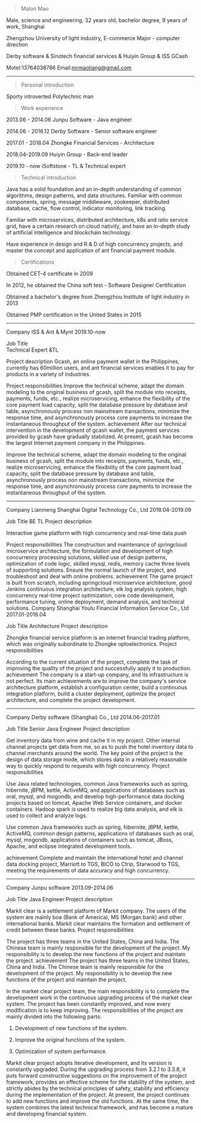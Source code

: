 

> Malon Mao 

Male, science and engineering, 32 years old, bachelor degree, 9 years of work, Shanghai

Zhengzhou University of light industry, E-commerce Major - computer direction

Derby software & Sinotech financial services & Huiyin Group & ISS GCash

Motel:13764038786 Email:mrmaoliang@gmail.com

----

> Personal introduction

Sporty introverted Polytechnic man

> Work experience

2013.06 - 2014.06 Junpu Software - Java engineer

2014.06 - 2016.12 Derby Software - Senior software engineer

2017.01 - 2018.04 Zhongke Financial Services -  Architecture

2018.04-2019.09 Huiyin Group - Back-end leader

2019.10 - now iSoftstone - TL & Technical expert

> Technical introduction

Java has a solid foundation and an in-depth understanding of common algorithms, design patterns, and data structures. Familiar with common components, spring, message middleware, zookeeper, distributed database, cache, flow control, indicator monitoring, link tracking.

Familiar with microservices, distributed architecture, k8s and istio service grid, have a certain research on cloud nativity, and have an in-depth study of artificial intelligence and blockchain technology.

Have experience in design and R & D of high concurrency projects, and master the concept and application of ant financial payment module.

> Certifications	

Obtained CET-4 certificate in 2009

In 2012, he obtained the China soft test - Software Designer Certification

Obtained a bachelor's degree from Zhengzhou Institute of light industry in 2013

Obtained PMP certification in the United States in 2015

-----

Company	
ISS & Ant & Mynt 2019.10-now

Job Title	
Technical Expert &TL

Project description	
Gcash, an online payment wallet in the Philippines, currently has 60million users, and ant financial services enables it to pay for products in a variety of industries.

Project responsibilities	Improve the technical scheme, adapt the domain modeling to the original business of gcash, split the module into receipts, payments, funds, etc., realize microservicing, enhance the flexibility of the core payment load capacity, split the database pressure by database and table, asynchronously process non mainstream transactions, minimize the response time, and asynchronously process core payments to increase the instantaneous throughput of the system.
achievement	
After our technical intervention in the development of gcash wallet, the payment services provided by gcash have gradually stabilized. At present, gcash has become the largest Internet payment company in the Philippines.

Improve the technical scheme, adapt the domain modeling to the original business of gcash, split the module into receipts, payments, funds, etc., realize microservicing, enhance the flexibility of the core payment load capacity, split the database pressure by database and table, asynchronously process non mainstream transactions, minimize the response time, and asynchronously process core payments to increase the instantaneous throughput of the system.

-----

Company	
Lianmeng Shanghai Digital Technology Co., Ltd 2018.04-2019.09

Job Title	BE TL
Project description

Interactive game platform with high concurrency and real-time data push

Project responsibilities	The construction and maintenance of springcloud microservice architecture, the formulation and development of high concurrency processing solutions, skilled use of design patterns, optimization of code logic, skilled mysql, redis, memory cache three levels of supporting solutions. Ensure the normal launch of the project, and troubleshoot and deal with online problems.
achievement	The game project is built from scratch, including springcloud microservice architecture, good Jenkins continuous integration architecture, elk log analysis system, high concurrency real-time project optimization, core code development, performance tuning, online deployment, demand analysis, and technical solutions.
Company	
Shanghai Youlu Financial Information Service Co., Ltd 2017.01-2018.04

Job Title	Architecture
Project description

Zhongke financial service platform is an internet financial trading platform, which was originally subordinate to Zhongke optoelectronics.
Project responsibilities

According to the current situation of the project, complete the task of improving the quality of the project and successfully apply it to production.
achievement	
The company is a start-up company, and its infrastructure is not perfect. Its main achievements are to improve the company's service architecture platform, establish a configuration center, build a continuous integration platform, build a cluster deployment, optimize the project architecture, and complete the project development.

-----

Company	
Derby software (Shanghai) Co., Ltd 2014.06-2017.01

Job Title	Senior Java Engineer
Project description

Get inventory data from wine and cache it in my project. Other internal channel projects get data from me, so as to push the hotel inventory data to channel merchants around the world. The key point of the project is the design of data storage mode, which stores data in a relatively reasonable way to quickly respond to requests with high concurrency.
Project responsibilities

Use Java related technologies, common Java frameworks such as spring, hibernite, jBPM, kettle, ActiveMQ, and applications of databases such as oral, mysql, and mogondb, and develop high-performance data docking projects based on tomcat, Apache Web Service containers, and docker containers. Hadoop spark is used to realize big data analysis, and elk is used to collect and analyze logs.

Use common Java frameworks such as spring, hibernite, jBPM, kettle, ActiveMQ, common design patterns, applications of databases such as oral, mysql, mogondb, applications of containers such as tomcat, JBoss, Apache, and eclipse integrated development tools.

achievement	Complete and maintain the international hotel and channel data docking project, Marriott to TGS, BICO to Ctrip, Starwood to TGS, meeting the requirements of data accuracy and high concurrency.

-----

Company	
Junpu software 2013.09-2014.06

Job Title	Java Engineer
Project description

Markit clear is a settlement platform of Markit company. The users of the system are mainly boa (Bank of America), MS (Morgan bank) and other international banks. Markit clear maintains the formation and settlement of credit between these banks.
Project responsibilities

The project has three teams in the United States, China and India. The Chinese team is mainly responsible for the development of the project. My responsibility is to develop the new functions of the project and maintain the project.
achievement	
The project has three teams in the United States, China and India. The Chinese team is mainly responsible for the development of the project. My responsibility is to develop the new functions of the project and maintain the project.  

In the market clear project team, the main responsibility is to complete the development work in the continuous upgrading process of the market clear system. The project has been constantly improved, and now every modification is to keep improving. The responsibilities of the project are mainly divided into the following parts:

1. Development of new functions of the system.

2. Improve the original functions of the system.

3. Optimization of system performance.

Markit clear project adopts iterative development, and its version is constantly upgraded. During the upgrading process from 3.2.1 to 3.3.8, it puts forward constructive suggestions on the improvement of the project framework, provides an effective scheme for the stability of the system, and strictly abides by the technical principles of safety, stability and efficiency during the implementation of the project. At present, the project continues to add new functions and improve the old functions. At the same time, the system combines the latest technical framework, and has become a mature and developing financial system.

